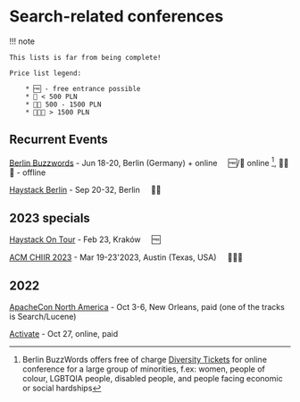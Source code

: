 # Search-related conferences

!!! note

    This lists is far from being complete!

    Price list legend:

        * 🆓 - free entrance possible
        * 💸 < 500 PLN
        * 💸💸 500 - 1500 PLN
        * 💸💸💸 > 1500 PLN


## Recurrent Events

[Berlin Buzzwords](https://2023.berlinbuzzwords.de/) - Jun 18-20, Berlin (Germany) + online &nbsp;&nbsp;&nbsp; 🆓/💸 online [^1], 💸💸💸 - offline

[Haystack Berlin](https://haystackconf.com/) - Sep 20-32, Berlin &nbsp;&nbsp;&nbsp; 💸💸 

[^1]:
    Berlin BuzzWords offers free of charge [Diversity Tickets](https://2023.berlinbuzzwords.de/diversity-inclusivity/) for online
    conference for a large group of minorities, f.ex: women, people of colour, LGBTQIA people, disabled people, and people facing economic or social hardships

## 2023 specials

[Haystack On Tour](https://haystackconf.com/) - Feb 23, Kraków &nbsp;&nbsp;&nbsp; 🆓

[ACM CHIIR 2023](https://sigir.org/chiir2023/) - Mar 19-23'2023, Austin (Texas, USA) &nbsp;&nbsp;&nbsp; 💸💸💸


## 2022

[ApacheCon North America](https://www.apachecon.com/acna2022/index.html) - Oct 3-6, New Orleans, paid (one of the tracks is Search/Lucene)

[Activate](https://www.activate-conf.com/) - Oct 27, online, paid
